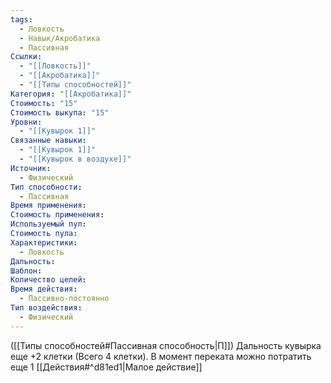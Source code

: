 ```yaml
---
tags:
  - Ловкость
  - Навык/Акробатика
  - Пассивная
Ссылки:
  - "[[Ловкость]]"
  - "[[Акробатика]]"
  - "[[Типы способностей]]"
Категория: "[[Акробатика]]"
Стоимость: "15"
Стоимость выкупа: "15"
Уровни:
  - "[[Кувырок 1]]"
Связанные навыки:
  - "[[Кувырок 1]]"
  - "[[Кувырок в воздухе]]"
Источник:
  - Физический
Тип способности:
  - Пассивная
Время применения: 
Стоимость применения: 
Используемый пул: 
Стоимость пула: 
Характеристики:
  - Ловкость
Дальность: 
Шаблон: 
Количество целей: 
Время действия:
  - Пассивно-постоянно
Тип воздействия:
  - Физический
---
```

([[Типы способностей#Пассивная способность|П]]) Дальность кувырка еще +2 клетки (Всего 4 клетки). В момент переката можно потратить еще 1 [[Действия#^d81ed1|Малое действие]]